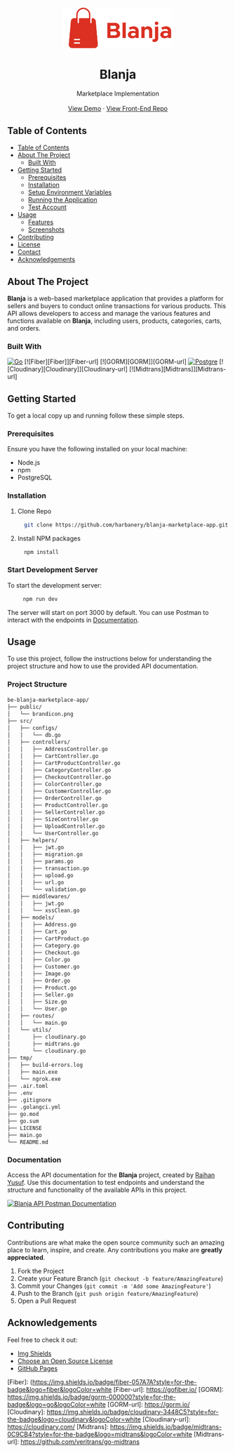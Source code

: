 <a name="readme-top"></a>

<div align="center">
  <a href="https://github.com/harbanery/be-blanja-marketplace-app">
    <img src="./public/brandicon.png" alt="Logo Blanja" width="250">
  </a>

  <h1 align="center">Blanja</h1>

  <p align="center">
    Marketplace Implementation
    <br />
    <br />
    <a href="https://be-blanja-marketplace-app-develop.up.railway.app/" target="_blank">View Demo</a>
    ·
    <!-- <a href="https://mama-recipe-food.vercel.app/" target="_blank">View Front-End Demo</a>
    · -->
    <a href="https://github.com/harbanery/blanja-marketplace-app" target="_blank">View Front-End Repo</a>
  </p>
</div>

## Table of Contents

- [Table of Contents](#table-of-contents)
- [About The Project](#about-the-project)
  - [Built With](#built-with)
- [Getting Started](#getting-started)
  - [Prerequisites](#prerequisites)
  - [Installation](#installation)
  - [Setup Environment Variables](#setup-environment-variables)
  - [Running the Application](#running-the-application)
  - [Test Account](#test-account)
- [Usage](#usage)
  - [Features](#features)
  - [Screenshots](#screenshots)
- [Contributing](#contributing)
- [License](#license)
- [Contact](#Contact)
- [Acknowledgements](#acknowledgements)

<!-- <details>
  <summary>Table of Contents</summary>
  <ul>
    <li>
      <a href="#about-the-project">About The Project</a>
      <ul>
        <li><a href="#built-with">Built With</a></li>
      </ul>
    </li>
    <li>
      <a href="#getting-started">Getting Started</a>
      <ul>
        <li><a href="#prerequisites">Prerequisites</a></li>
        <li><a href="#installation">Installation</a></li>
        <li><a href="#start-development-server">Start Development Server</a></li>
      </ul>
    </li>
    <li><a href="#usage">Usage</a>
    <ul>
        <li><a href="#project-structure">Project Structure</a></li>
        <li><a href="#documentation">Documentation</a></li>
      </ul>
    </li>
    <li><a href="#contributing">Contributing</a></li>
    <li><a href="#contact">Contact</a></li>
    <li><a href="#acknowledgements">Acknowledgements</a></li>
  </ul>
</details> -->

## About The Project

**Blanja** is a web-based marketplace application that provides a platform for sellers and buyers to conduct online transactions for various products. This API allows developers to access and manage the various features and functions available on **Blanja**, including users, products, categories, carts, and orders.

### Built With

[![Go][Go]][Go-url]
[![Fiber][Fiber]][Fiber-url]
[![GORM][GORM]][GORM-url]
[![Postgre][Postgre]][Postgre-url]
[![Cloudinary][Cloudinary]][Cloudinary-url]
[![Midtrans][Midtrans]][Midtrans-url]

## Getting Started

To get a local copy up and running follow these simple steps.

### Prerequisites

Ensure you have the following installed on your local machine:

- Node.js
- npm
- PostgreSQL

### Installation

1. Clone Repo

   ```sh
     git clone https://github.com/harbanery/blanja-marketplace-app.git
   ```

2. Install NPM packages

   ```sh
     npm install
   ```

### Start Development Server

To start the development server:

```sh
     npm run dev
```

The server will start on port 3000 by default. You can use Postman to interact with the endpoints in [Documentation](#documentation).

## Usage

To use this project, follow the instructions below for understanding the project structure and how to use the provided API documentation.

### Project Structure

```
be-blanja-marketplace-app/
├── public/
│   └── brandicon.png
├── src/
│   ├── configs/
│   │   └── db.go
│   ├── controllers/
│   │   ├── AddressController.go
│   │   ├── CartController.go
│   │   ├── CartProductController.go
│   │   ├── CategoryController.go
│   │   ├── CheckoutController.go
│   │   ├── ColorController.go
│   │   ├── CustomerController.go
│   │   ├── OrderController.go
│   │   ├── ProductController.go
│   │   ├── SellerController.go
│   │   ├── SizeController.go
│   │   ├── UploadController.go
│   │   └── UserController.go
│   ├── helpers/
│   │   ├── jwt.go
│   │   ├── migration.go
│   │   ├── params.go
│   │   ├── transaction.go
│   │   ├── upload.go
│   │   ├── url.go
│   │   └── validation.go
│   ├── middlewares/
│   │   ├── jwt.go
│   │   └── xssClean.go
│   ├── models/
│   │   ├── Address.go
│   │   ├── Cart.go
│   │   ├── CartProduct.go
│   │   ├── Category.go
│   │   ├── Checkout.go
│   │   ├── Color.go
│   │   ├── Customer.go
│   │   ├── Image.go
│   │   ├── Order.go
│   │   ├── Product.go
│   │   ├── Seller.go
│   │   ├── Size.go
│   │   └── User.go
│   ├── routes/
│   │   └── main.go
│   └── utils/
│       ├── cloudinary.go
│       ├── midtrans.go
│       └── cloudinary.go
├── tmp/
│   ├── build-errors.log
│   ├── main.exe
│   └── ngrok.exe
├── .air.toml
├── .env
├── .gitignore
├── .golangci.yml
├── go.mod
├── go.sum
├── LICENSE
├── main.go
└── README.md
```

### Documentation

Access the API documentation for the **Blanja** project, created by [Raihan Yusuf](https://github.com/harbanery). Use this documentation to test endpoints and understand the structure and functionality of the available APIs in this project.

[![Blanja API Postman Documentation](https://run.pstmn.io/button.svg)](https://documenter.getpostman.com/view/34109484/2sA3XLFjmu#c0c52664-b3dc-4d2f-9309-93fc04212fdf)

## Contributing

Contributions are what make the open source community such an amazing place to learn, inspire, and create. Any contributions you make are **greatly appreciated**.

1. Fork the Project
2. Create your Feature Branch (`git checkout -b feature/AmazingFeature`)
3. Commit your Changes (`git commit -m 'Add some AmazingFeature'`)
4. Push to the Branch (`git push origin feature/AmazingFeature`)
5. Open a Pull Request

## Acknowledgements

Feel free to check it out:

- [Img Shields](https://shields.io)
- [Choose an Open Source License](https://choosealicense.com/)
- [GitHub Pages](https://pages.github.com/)

<!-- MARKDOWN LINKS & IMAGES -->

[Postgre]: https://img.shields.io/badge/postgresql-336791?style=for-the-badge&logo=postgresql&logoColor=white
[Postgre-url]: https://www.postgresql.org/
[Go]: https://img.shields.io/badge/go-00ADD8?style=for-the-badge&logo=go&logoColor=white
[Go-url]: https://golang.org/
[Fiber]: (https://img.shields.io/badge/fiber-057A7A?style=for-the-badge&logo=fiber&logoColor=white
[Fiber-url]: https://gofiber.io/
[GORM]: https://img.shields.io/badge/gorm-000000?style=for-the-badge&logo=go&logoColor=white
[GORM-url]: https://gorm.io/
[Cloudinary]: https://img.shields.io/badge/cloudinary-3448C5?style=for-the-badge&logo=cloudinary&logoColor=white
[Cloudinary-url]: https://cloudinary.com/
[Midtrans]: https://img.shields.io/badge/midtrans-0C9CB4?style=for-the-badge&logo=midtrans&logoColor=white
[Midtrans-url]: https://github.com/veritrans/go-midtrans

<!-- ![Go](https://img.shields.io/badge/go-00ADD8?style=for-the-badge&logo=go&logoColor=white)
![Fiber](https://img.shields.io/badge/fiber-057A7A?style=for-the-badge&logo=fiber&logoColor=white)
![GORM](https://img.shields.io/badge/gorm-000000?style=for-the-badge&logo=go&logoColor=white)
![Cloudinary](https://img.shields.io/badge/cloudinary-3448C5?style=for-the-badge&logo=cloudinary&logoColor=white)
![Midtrans](https://img.shields.io/badge/midtrans-0C9CB4?style=for-the-badge&logo=midtrans&logoColor=white) -->
